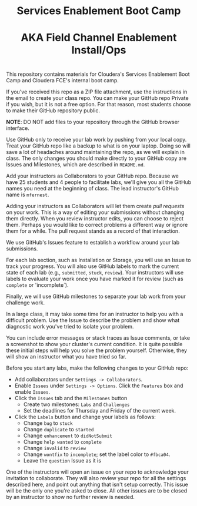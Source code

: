 # <center>Services Enablement Boot Camp 
# <center> AKA Field Channel Enablement Install/Ops
# <center> 

This repository contains materials for Cloudera's Services Enablement
Boot Camp and Cloudera FCE's internal boot camp.

If you've received this repo as a ZIP file attachment, use the
instructions in the email to create your class repo. You can make
your GitHub repo Private if you wish, but it is not a free option.
For that reason, most students choose to make their GitHub repository
public.

<strong>NOTE</strong>: DO NOT add files to your repository through
the GitHub browser interface.


Use GitHub only to receive your lab work by pushing from your local
copy. Treat your GitHub repo like a backup to what is on your laptop.
Doing so will save a lot of headaches around maintaining the repo,
as we will explain in class. The only changes you should make directly
to your GitHub copy are Issues and Milestones, which are described in
`README.md`.

Add your instructors as Collaborators to your GitHub repo. Because
we have 25 students and 4 people to facilitate labs, we'll give you
all the GitHub names you need at the beginning of class. The lead
instructor's GitHub name is `mfernest`.

Adding your instructors as Collaborators will let them create <i>pull
requests</i> on your work. This is a way of editing your submissions
without changing them directly.  When you review instructor edits,
you can choose to reject them. Perhaps you would like to correct
problems a different way or ignore them for a while. The pull request
stands as a record of that interaction.

We use GitHub's Issues feature to establish a workflow around your
lab submissions.

For each lab section, such as Installation or Storage, you will use
an Issue to track your progress. You will also use GitHub labels
to mark the current state of each lab (e.g., `submitted`, `stuck`,
`review`). Your instructors will use labels to evaluate your work
once you have marked it for review (such as `complete` or 'incomplete`).

Finally, we will use GitHub milestones to separate your lab work
from your challenge work.

In a large class, it may take some time for an instructor to help you with a difficult problem.
Use the Issue to describe the problem and show what diagnostic work you've tried to isolate your problem.

You can include error messages or stack traces as Issue comments,
or take a screenshot to show your cluster's current condition.  It
is quite possible these initial steps will help you solve the problem
yourself. Otherwise, they will show an instructor what you have
tried so far.

Before you start any labs, make the following changes to your GitHub
repo:

* Add collaborators under `Settings -> Collaborators`.
* Enable `Issues` under `Settings -> Options`. Click the `Features` box and enable `Issues`.
* Click the `Issues` tab and the `Milestones` button
    * Create two milestones: `Labs` and `Challenges`
    * Set the deadlines for Thursday and Friday of the current week.
* Click the `Labels` button and change your labels as follows:
    * Change `bug` to `stuck` 
    * Change `duplicate` to `started`
    * Change `enhancement` to `didNotSubmit`
    * Change `help wanted` to `complete`
    * Change `invalid` to `review`
    * Change `wontfix` to `incomplete`; set the label color to `#fbca04`.
    * Leave the `question` Issue as it is

One of the instructors will open an issue on your repo to acknowledge
your invitation to collaborate. They will also review your repo for
all the settings described here, and point out anything that isn't
setup correctly. This issue will be the only one you're asked to
close.  All other issues are to be closed by an instructor to show
no further review is needed.

